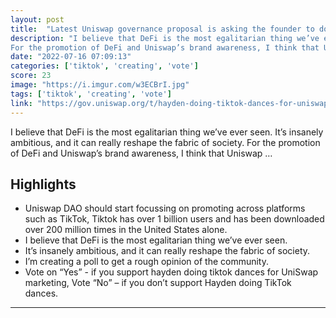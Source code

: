```yaml
---
layout: post
title:  "Latest Uniswap governance proposal is asking the founder to do TikTok dances for marketing"
description: "I believe that DeFi is the most egalitarian thing we’ve ever seen. It’s insanely ambitious, and it can really reshape the fabric of society. 
For the promotion of DeFi and Uniswap’s brand awareness, I think that Uniswap …"
date: "2022-07-16 07:09:13"
categories: ['tiktok', 'creating', 'vote']
score: 23
image: "https://i.imgur.com/w3ECBrI.jpg"
tags: ['tiktok', 'creating', 'vote']
link: "https://gov.uniswap.org/t/hayden-doing-tiktok-dances-for-uniswap-marketing/17108"
---
```


I believe that DeFi is the most egalitarian thing we’ve ever seen. It’s insanely ambitious, and it can really reshape the fabric of society. 
For the promotion of DeFi and Uniswap’s brand awareness, I think that Uniswap …

## Highlights

- Uniswap DAO should start focussing on promoting across platforms such as TikTok, Tiktok has over 1 billion users and has been downloaded over 200 million times in the United States alone.
- I believe that DeFi is the most egalitarian thing we’ve ever seen.
- It’s insanely ambitious, and it can really reshape the fabric of society.
- I’m creating a poll to get a rough opinion of the community.
- Vote on “Yes” - if you support hayden doing tiktok dances for UniSwap marketing, Vote “No” – if you don’t support Hayden doing TikTok dances.

---
